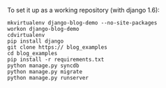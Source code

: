 
To set it up as a working repository (with django 1.6):

    mkvirtualenv django-blog-demo --no-site-packages
    workon django-blog-demo
    cdvirtualenv
    pip install django
    git clone https:// blog_examples
    cd blog_examples
    pip install -r requirements.txt
    python manage.py syncdb
    python manage.py migrate
    python manage.py runserver
